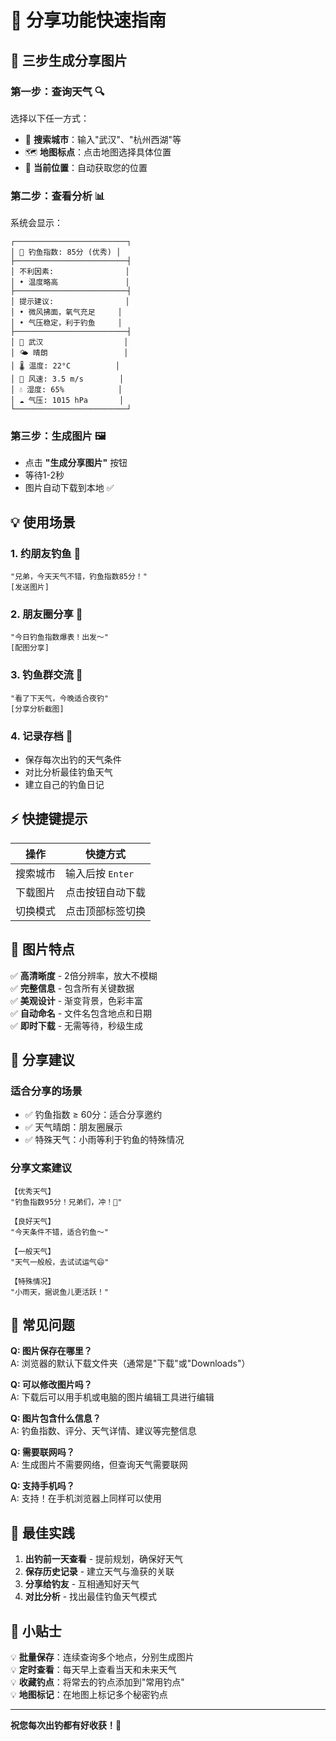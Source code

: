 # 📱 分享功能快速指南

## 🎯 三步生成分享图片

### 第一步：查询天气 🔍
选择以下任一方式：
- 🔎 **搜索城市**：输入"武汉"、"杭州西湖"等
- 🗺️ **地图标点**：点击地图选择具体位置
- 📍 **当前位置**：自动获取您的位置

### 第二步：查看分析 📊
系统会显示：
```
┌─────────────────────────┐
│ 🎣 钓鱼指数: 85分 (优秀) │
├─────────────────────────┤
│ 不利因素:                │
│ • 温度略高               │
├─────────────────────────┤
│ 提示建议:                │
│ • 微风拂面，氧气充足     │
│ • 气压稳定，利于钓鱼     │
├─────────────────────────┤
│ 📍 武汉                  │
│ 🌤️ 晴朗                 │
│ 🌡️ 温度: 22°C          │
│ 💨 风速: 3.5 m/s        │
│ 💧 湿度: 65%            │
│ ☁️ 气压: 1015 hPa       │
└─────────────────────────┘
```

### 第三步：生成图片 🖼️
- 点击 **"生成分享图片"** 按钮
- 等待1-2秒
- 图片自动下载到本地 ✅

## 💡 使用场景

### 1. 约朋友钓鱼 👥
```
"兄弟，今天天气不错，钓鱼指数85分！"
[发送图片]
```

### 2. 朋友圈分享 📲
```
"今日钓鱼指数爆表！出发～"
[配图分享]
```

### 3. 钓鱼群交流 💬
```
"看了下天气，今晚适合夜钓"
[分享分析截图]
```

### 4. 记录存档 📝
- 保存每次出钓的天气条件
- 对比分析最佳钓鱼天气
- 建立自己的钓鱼日记

## ⚡ 快捷键提示

| 操作 | 快捷方式 |
|------|---------|
| 搜索城市 | 输入后按 `Enter` |
| 下载图片 | 点击按钮自动下载 |
| 切换模式 | 点击顶部标签切换 |

## 🎨 图片特点

✅ **高清晰度** - 2倍分辨率，放大不模糊  
✅ **完整信息** - 包含所有关键数据  
✅ **美观设计** - 渐变背景，色彩丰富  
✅ **自动命名** - 文件名包含地点和日期  
✅ **即时下载** - 无需等待，秒级生成  

## 📱 分享建议

### 适合分享的场景
- ✅ 钓鱼指数 ≥ 60分：适合分享邀约
- ✅ 天气晴朗：朋友圈展示
- ✅ 特殊天气：小雨等利于钓鱼的特殊情况

### 分享文案建议
```
【优秀天气】
"钓鱼指数95分！兄弟们，冲！🎣"

【良好天气】
"今天条件不错，适合钓鱼～"

【一般天气】
"天气一般般，去试试运气😄"

【特殊情况】
"小雨天，据说鱼儿更活跃！"
```

## 🔧 常见问题

**Q: 图片保存在哪里？**  
A: 浏览器的默认下载文件夹（通常是"下载"或"Downloads"）

**Q: 可以修改图片吗？**  
A: 下载后可以用手机或电脑的图片编辑工具进行编辑

**Q: 图片包含什么信息？**  
A: 钓鱼指数、评分、天气详情、建议等完整信息

**Q: 需要联网吗？**  
A: 生成图片不需要网络，但查询天气需要联网

**Q: 支持手机吗？**  
A: 支持！在手机浏览器上同样可以使用

## 🎯 最佳实践

1. **出钓前一天查看** - 提前规划，确保好天气
2. **保存历史记录** - 建立天气与渔获的关联
3. **分享给钓友** - 互相通知好天气
4. **对比分析** - 找出最佳钓鱼天气模式

## 🌟 小贴士

💡 **批量保存**：连续查询多个地点，分别生成图片  
💡 **定时查看**：每天早上查看当天和未来天气  
💡 **收藏钓点**：将常去的钓点添加到"常用钓点"  
💡 **地图标记**：在地图上标记多个秘密钓点  

---

**祝您每次出钓都有好收获！🎣**
